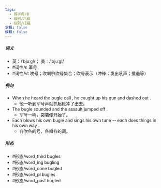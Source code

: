 ```yaml
---
tags:
  - 首字母/B
  - 级别/六级
  - 级别/托福
掌握: false
模糊: false
---
```

##### 词义
- 英：/ˈbjuːɡl/； 美：/ˈbjuːɡl/
- #词性/n  军号
- #词性/vt  吹号；吹喇叭吹号集合；吹号表示（冲锋；发出吼声；撤退等）
##### 例句
- When he heard the bugle call , he caught up his gun and dashed out .
	- 他一听到军号声就抓起枪冲了出去。
- The bugle sounded and the assault jumped off .
	- 军号一响，突袭便开始了。
- Each blows his own bugle and sings his own tune -- each does things in his own way .
	- 各吹各的号，各唱各的调。
##### 形态
- #形态/word_third bugles
- #形态/word_ing bugling
- #形态/word_done bugled
- #形态/word_pl bugles
- #形态/word_past bugled
